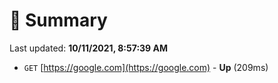 # 📖 Summary
Last updated: **10/11/2021, 8:57:39 AM**

- `GET` [https://google.com](https://google.com) - **Up** (209ms)
